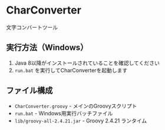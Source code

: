 # CharConverter
文字コンバートツール

## 実行方法（Windows）

1. Java 8以降がインストールされていることを確認してください
2. `run.bat` を実行してCharConverterを起動します

## ファイル構成

- `CharConverter.groovy` - メインのGroovyスクリプト
- `run.bat` - Windows用実行バッチファイル  
- `lib/groovy-all-2.4.21.jar` - Groovy 2.4.21 ランタイム
